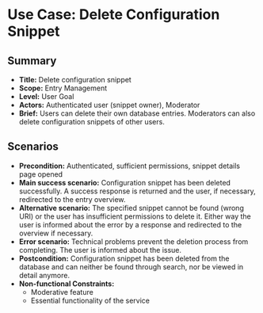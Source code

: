 # Use Case: Delete Configuration Snippet

## Summary

- **Title:** Delete configuration snippet
- **Scope:** Entry Management
- **Level:** User Goal
- **Actors:** Authenticated user (snippet owner), Moderator
- **Brief:** Users can delete their own database entries. Moderators can also delete configuration snippets of other users.

## Scenarios

- **Precondition:** Authenticated, sufficient permissions, snippet details page opened
- **Main success scenario:** Configuration snippet has been deleted successfully. A success response is returned and the user, if necessary, redirected to the entry overview.
- **Alternative scenario:** The specified snippet cannot be found (wrong URI) or the user has insufficient permissions to delete it. Either way the user is informed about the error by a response and redirected to the overview if necessary.
- **Error scenario:** Technical problems prevent the deletion process from completing. The user is informed about the issue.
- **Postcondition:** Configuration snippet has been deleted from the database and can neither be found through search, nor be viewed in detail anymore.
- **Non-functional Constraints:**
  - Moderative feature
  - Essential functionality of the service
